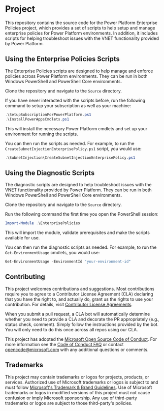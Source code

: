 # Project

This repository contains the source code for the Power Platform Enterprise Policies project, which provides a set of scripts to help setup and manage enterprise policies for Power Platform environments. In addition, it includes scripts for helping troubleshoot issues with the VNET functionality provided by Power Platform.

## Using the Enterprise Policies Scripts

The Enterprise Policies scripts are designed to help manage and enforce policies across Power Platform environments. They can be run in both Windows PowerShell and PowerShell Core environments.

Clone the repository and navigate to the `Source` directory.

If you have never interacted with the scripts before, run the following command to setup your subscription as well as your machine:

```powershell
.\SetupSubscriptionForPowerPlatform.ps1
.\InstallPowerAppsCmdlets.ps1
```

This will install the necessary Power Platform cmdlets and set up your environment for running the scripts.

You can then run the scripts as needed. For example, to run the `CreateSubnetInjectionEnterprisePolicy.ps1` script, you would use:

```powershell
.\SubnetInjection\CreateSubnetInjectionEnterprisePolicy.ps1
```

## Using the Diagnostic Scripts

The diagnostic scripts are designed to help troubleshoot issues with the VNET functionality provided by Power Platform. They can be run in both Windows PowerShell and PowerShell Core environments.

Clone the repository and navigate to the `Source` directory.

Run the following command the first time you open the PowerShell session:

```powershell
Import-Module .\EnterprisePolicies
```

This will import the module, validate prerequisites and make the scripts available for use.

You can then run the diagnostic scripts as needed. For example, to run the `Get-EnvironmentUsage` cmdlets, you would use:

```powershell
Get-EnvironmentUsage -EnvironmentId "your-environment-id"
```

## Contributing

This project welcomes contributions and suggestions.  Most contributions require you to agree to a
Contributor License Agreement (CLA) declaring that you have the right to, and actually do, grant us
the rights to use your contribution. For details, visit [Contributor License Agreements](https://cla.opensource.microsoft.com).

When you submit a pull request, a CLA bot will automatically determine whether you need to provide
a CLA and decorate the PR appropriately (e.g., status check, comment). Simply follow the instructions
provided by the bot. You will only need to do this once across all repos using our CLA.

This project has adopted the [Microsoft Open Source Code of Conduct](https://opensource.microsoft.com/codeofconduct/).
For more information see the [Code of Conduct FAQ](https://opensource.microsoft.com/codeofconduct/faq/) or
contact [opencode@microsoft.com](mailto:opencode@microsoft.com) with any additional questions or comments.

## Trademarks

This project may contain trademarks or logos for projects, products, or services. Authorized use of Microsoft
trademarks or logos is subject to and must follow
[Microsoft's Trademark & Brand Guidelines](https://www.microsoft.com/legal/intellectualproperty/trademarks/usage/general).
Use of Microsoft trademarks or logos in modified versions of this project must not cause confusion or imply Microsoft sponsorship.
Any use of third-party trademarks or logos are subject to those third-party's policies.
